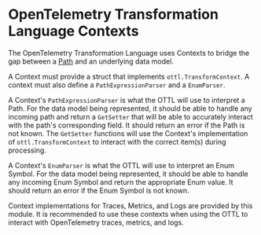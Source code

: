 # OpenTelemetry Transformation Language Contexts

The OpenTelemetry Transformation Language uses Contexts to bridge the gap between a [Path](https://github.com/jacktomcat/opentelemetry-collector-contrib/tree/main/pkg/ottl#paths) and an underlying data model.

A Context must provide a struct that implements `ottl.TransformContext`.  A context must also define a `PathExpressionParser` and a `EnumParser`.

A Context's `PathExpressionParser` is what the OTTL will use to interpret a Path.  For the data model being represented, it should be able to handle any incoming path and return a `GetSetter` that will be able to accurately interact with the path's corresponding field.  It should return an error if the Path is not known.  The `GetSetter` functions will use the Context's implementation of `ottl.TransformContext` to interact with the correct item(s) during processing.

A Context's `EnumParser` is what the OTTL will use to interpret an Enum Symbol.  For the data model being represented, it should be able to handle any incoming Enum Symbol and return the appropriate Enum value.  It should return an error if the Enum Symbol is not known.  

Context implementations for Traces, Metrics, and Logs are provided by this module.  It is recommended to use these contexts when using the OTTL to interact with OpenTelemetry traces, metrics, and logs. 